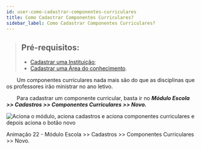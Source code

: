 ```yaml
---
id: user-como-cadastrar-componentes-curriculares
title: Como Cadastrar Componentes Curriculares?
sidebar_label: Como Cadastrar Componentes Curriculares?
---
```


<div id="main-content-access">

>## Pré-requisitos:
>* [Cadastrar uma Instituição]();
>* [Cadastrar uma Área do conhecimento](user-como-cadastrar-tipos-de-componentes-curriculares.html#areas-do-conhecimento).


</div>

&nbsp;&nbsp;&nbsp;&nbsp;&nbsp;&nbsp;&nbsp;Um componentes curriculares nada mais são do que as disciplinas que os professores irão ministrar no ano letivo.

&nbsp;&nbsp;&nbsp;&nbsp;&nbsp;&nbsp;&nbsp;Para cadastrar um componente curricular, basta ir no ***Módulo Escola >> Cadastros >> Componentes Curriculares >> Novo.***

![Aciona o módulo, aciona cadastros e aciona componentes curriculares e depois aciona o botão novo](/img/user-docs/cadastrar_componente_curricular.gif)

<div class="divNotaCentralizadaGif"> 

<p class="centerText">Animação 22 - Módulo Escola >> Cadastros >> Componentes Curriculares >> Novo.</p>

</div> 